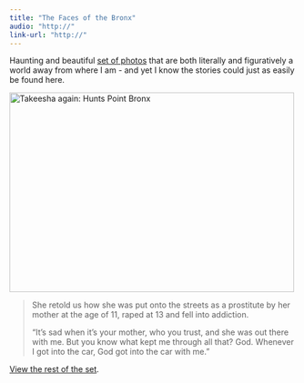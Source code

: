 ```yaml
---
title: "The Faces of the Bronx"
audio: "http://"
link-url: "http://"
---
```

<p>Haunting and beautiful <a href="http://www.flickr.com/photos/arnade/sets/72157625731753346/">set of photos</a> that are both literally and figuratively a world away from where I am - and yet I know the stories could just as easily be found here.</p>
<p><a href="http://www.flickr.com/photos/arnade/6839491116/" title="Takeesha again: Hunts Point Bronx by Chris Arnade, on Flickr"><img src="http://farm8.staticflickr.com/7041/6839491116_9a350df924.jpg" width="500" height="351" alt="Takeesha again: Hunts Point Bronx" class="aligncenter"></a></p>
<blockquote><p>
  She retold us how she was put onto the streets as a prostitute by her mother at the age of 11, raped at 13 and fell into addiction.</p>
<p>  “It’s sad when it’s your mother, who you trust, and she was out there with me. But you know what kept me through all that? God. Whenever I got into the car, God got into the car with me.”
</p></blockquote>
<p><a href="http://www.flickr.com/photos/arnade/sets/72157625731753346/">View the rest of the set</a>.</p>
